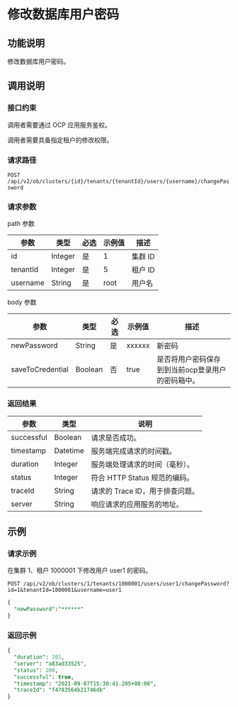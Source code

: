 修改数据库用户密码 
==============================



功能说明 
-------------------------

修改数据库用户密码。

调用说明 
-------------------------

### 接口约束 

调用者需要通过 OCP 应用服务鉴权。

调用者需要具备指定租户的修改权限。

### 请求路径 

`POST /api/v2/ob/clusters/{id}/tenants/{tenantId}/users/{username}/changePassword`

### 请求参数 

path 参数


|    参数    |   类型    | 必选 | 示例值  |  描述   |
|----------|---------|----|------|-------|
| id       | Integer | 是  | 1    | 集群 ID |
| tenantId | Integer | 是  | 5    | 租户 ID |
| username | String  | 是  | root | 用户名   |



body 参数


|        参数        |   类型    | 必选 |  示例值   |             描述             |
|------------------|---------|----|--------|----------------------------|
| newPassword      | String  | 是  | xxxxxx | 新密码                        |
| saveToCredential | Boolean | 否  | true   | 是否将用户密码保存到到当前ocp登录用户的密码箱中。 |



### 返回结果 



|     参数     |    类型    |          说明           |
|------------|----------|-----------------------|
| successful | Boolean  | 请求是否成功。               |
| timestamp  | Datetime | 服务端完成请求的时间戳。          |
| duration   | Integer  | 服务端处理请求的时间（毫秒）。       |
| status     | Integer  | 符合 HTTP Status 规范的编码。 |
| traceId    | String   | 请求的 Trace ID，用于排查问题。  |
| server     | String   | 响应请求的应用服务的地址。         |



示例 
-----------------------



### 请求示例 

在集群 1、租户 1000001 下修改用户 user1 的密码。

`POST /api/v2/ob/clusters/1/tenants/1000001/users/user1/changePassword?id=1&tenantId=1000001&username=user1`

```sql
{
  "newPassword":"******"
}
```



### 返回示例 

```sql
{
  "duration": 201,
  "server": "a83ad33525",
  "status": 200,
  "successful": true,
  "timestamp": "2021-09-07T15:30:41.205+08:00",
  "traceId": "f4783564b21746db"
}
```


